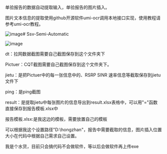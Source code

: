 单验报告的数据自动提取输入，单验报告的图片插入。



图片文本信息的提取使用github开源软件umi-ocr调用本地接口实现，使用教程请参考umi-ocr教程。



![image](https://github.com/user-attachments/assets/78437330-cbb0-49cc-b66c-65247283f172)# Ssv-Semi-Automatic


![image](https://github.com/user-attachments/assets/0c162031-3298-447c-9beb-66e970654f51)

dt：拉网数据截图需要自己截图保存到这个文件夹下

Pictuer：CQT截图需要自己截图保存到这个文件夹下。

jietu：是把Pictuer中的每一张信息中的、RSRP  SINR  速率信息等截取保存到jietu文件下

ping：是ping截图

result：是提取jietu中每张图片的信息导出到result.xlsx表格中，可以用"="函数直接保存到报告模板.xlsx中

报告模板.xlsx:是我这边的模板，需要放置自己的模板

可以根据我这个设置路径"D:\hongzhan"，报告中需要截取的信息，图片插入位置大小在代码中根据自己需求自己设置。


我是个水货，目前只会搞代码不会做软件，等以后会做软件再上传exe


